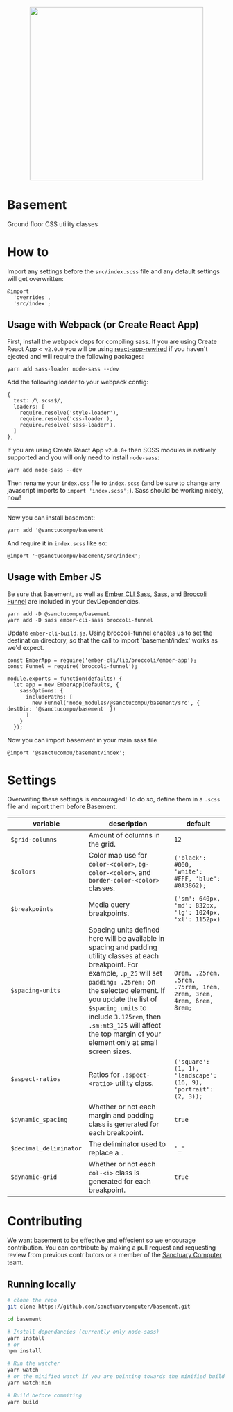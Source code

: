 <p align="center">
  <img src="basement_logo.svg" width="400"/>
</p>

# Basement
Ground floor CSS utility classes

# How to
Import any settings before the `src/index.scss` file and any default settings will get overwritten:
```
@import
  'overrides',
  'src/index';
```

## Usage with Webpack (or Create React App)

First, install the webpack deps for compiling sass. If you are using Create React App `< v2.0.0` you will be using [react-app-rewired](https://github.com/timarney/react-app-rewired) if you haven't ejected and will require the following packages:

```
yarn add sass-loader node-sass --dev
```

Add the following loader to your webpack config:

```
{
  test: /\.scss$/,
  loaders: [
    require.resolve('style-loader'),
    require.resolve('css-loader'),
    require.resolve('sass-loader'),
  ]
},
```

If you are using Create React App `v2.0.0+` then SCSS modules is natively supported and you will only need to install `node-sass`:

```
yarn add node-sass --dev
```


Then rename your `index.css` file to `index.scss` (and be sure to change any javascript imports to `import 'index.scss';`). Sass should be working nicely, now!

---

Now you can install basement:

```
yarn add '@sanctucompu/basement'
```

And require it in `index.scss` like so:

```
@import '~@sanctucompu/basement/src/index';
```


## Usage with Ember JS

Be sure that Basement, as well as [Ember CLI Sass](https://github.com/aexmachina/ember-cli-sass), [Sass](https://www.npmjs.com/package/sass), and [Broccoli Funnel](https://github.com/broccolijs/broccoli-funnel) are included in your devDependencies.
```
yarn add -D @sanctucompu/basement
yarn add -D sass ember-cli-sass broccoli-funnel
```

Update `ember-cli-build.js`. Using broccoli-funnel enables us to set the destination directory, so that the call to import 'basement/index' works as we'd expect.
```
const EmberApp = require('ember-cli/lib/broccoli/ember-app');
const Funnel = require('broccoli-funnel');

module.exports = function(defaults) {
  let app = new EmberApp(defaults, {
    sassOptions: {
      includePaths: [
        new Funnel('node_modules/@sanctucompu/basement/src', { destDir: '@sanctucompu/basement' })
      ]
    }
  });
```

Now you can import basement in your main sass file
```
@import '@sanctucompu/basement/index';
```



# Settings

Overwriting these settings is encouraged! To do so, define them in a `.scss` file and import them before Basement.

| variable | description | default |
| --- | --- | --- |
| `$grid-columns` | Amount of columns in the grid. | `12` |
| `$colors` | Color map use for `color-<color>`, `bg-color-<color>`, and `border-color-<color>` classes. | `('black': #000, 'white': #FFF, 'blue': #0A3862);` |
| `$breakpoints` | Media query breakpoints. | `('sm': 640px, 'md': 832px, 'lg': 1024px, 'xl': 1152px)` |
| `$spacing-units` | Spacing units defined here will be available in spacing and padding utility classes at each breakpoint. For example, `.p_25` will set `padding: .25rem;` on the selected element. If you update the list of `$spacing_units` to include `3.125rem`, then `.sm:mt3_125` will affect the top margin of your element only at small screen sizes.  | `0rem, .25rem, .5rem, .75rem, 1rem, 2rem, 3rem, 4rem, 6rem, 8rem;` |
| `$aspect-ratios` | Ratios for `.aspect-<ratio>` utility class. | `('square': (1, 1), 'landscape': (16, 9), 'portrait': (2, 3));`|
| `$dynamic_spacing` | Whether or not each margin and padding class is generated for each breakpoint. | `true` |
| `$decimal_deliminator` | The deliminator used to replace a `.` | `'_'` |
| `$dynamic-grid` | Whether or not each `col-<i>` class is generated for each breakpoint. | `true` |

# Contributing

We want basement to be effective and effecient so we encourage contribution. You can contribute by making a pull request and requesting review from previous contributors or a member of the [Sanctuary Computer](https://github.com/sanctuarycomputer) team.

## Running locally

```bash
# clone the repo
git clone https://github.com/sanctuarycomputer/basement.git

cd basement

# Install dependancies (currently only node-sass)
yarn install
# or
npm install

# Run the watcher
yarn watch
# or the minified watch if you are pointing towards the minified build (dist/basement.min.css)
yarn watch:min

# Build before commiting
yarn build
```
